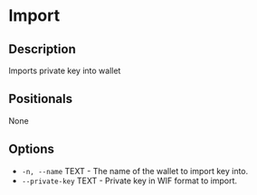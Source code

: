 # Import
## Description

Imports private key into wallet

## Positionals

None

## Options

* `-n, --name` TEXT - The name of the wallet to import key into.
* `--private-key` TEXT - Private key in WIF format to import.
